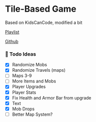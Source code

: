 # Tile-Based Game

Based on KidsCanCode, modified a bit

[Playlist](https://www.youtube.com/playlist?list=PLsk-HSGFjnaGQq7ybM8Lgkh5EMxUWPm2i)

[Github](https://github.com/kidscancode/pygame_tutorials/tree/master/tilemap)

### 📄 Todo Ideas

- [x] Randomize Mobs
- [x] Randomize Travels (maps)
- [ ] Maps 3-9
- [ ] More Items and Mobs
- [x] Player Upgrades
- [x] Player Stats
- [x] Fix Health and Armor Bar from upgrade
- [x] Text
- [x] Mob Drops
- [ ] Better Map System?